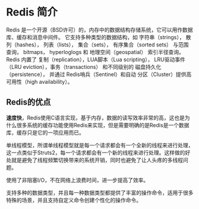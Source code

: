 # Redis 简介
Redis 是一个开源（BSD许可）的，内存中的数据结构存储系统，它可以用作数据库、缓存和消息中间件。 它支持多种类型的数据结构，如 字符串（strings）， 散列（hashes）， 列表（lists）， 集合（sets）， 有序集合（sorted sets） 与范围查询， bitmaps， hyperloglogs 和 地理空间（geospatial） 索引半径查询。 Redis 内置了 复制（replication），LUA脚本（Lua scripting）， LRU驱动事件（LRU eviction），事务（transactions） 和不同级别的 磁盘持久化（persistence）， 并通过 Redis哨兵（Sentinel）和自动 分区（Cluster）提供高可用性（high availability）。

## Redis的优点

**速度快**，Redis使用C语言实现，基于内存，数据的读写效率非常的高，这也是为什么很多系统的缓存功能使用Redis来实现，但是需要明确的是Redis是一个数据库，缓存只是它的一项应用而已。

单线程模型，所谓单线程模型就是每一个请求都会有一个全新的线程来进行处理，这一点类似于Struts2，每一个请求都会有一个新的线程来进行处理。这样做的好处就是避免了线程频繁切换带来的系统开销，同时也避免了让人头疼的多线程问题。

使用了非阻塞I/O，不在网络上浪费时间，进一步提高了效率。

支持多种的数据类型，并且每一种数据类型都提供了丰富的操作命令，适用于很多特殊的场景，并且支持自定义命令创建个性化的操作命令。

